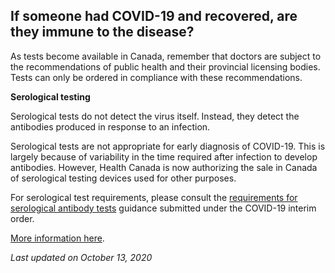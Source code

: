 ## If someone had COVID-19 and recovered, are they immune to the disease?

As tests become available in Canada, remember that doctors are subject to the recommendations of public health and their provincial licensing bodies. Tests can only be ordered in compliance with these recommendations.

**Serological testing**

Serological tests do not detect the virus itself. Instead, they detect the antibodies produced in response to an infection.

Serological tests are not appropriate for early diagnosis of COVID-19. This is largely because of variability in the time required after infection to develop antibodies. However, Health Canada is now authorizing the sale in Canada of serological testing devices used for other purposes.

For serological test requirements, please consult the [requirements for serological antibody tests](https://www.canada.ca/en/health-canada/services/drugs-health-products/medical-devices/application-information/guidance-documents/covid19-requirements-serological-antibody-tests.html) guidance submitted under the COVID-19 interim order.

[More information here](https://www.canada.ca/en/health-canada/services/drugs-health-products/medical-devices/covid-19/serological-testing.html).

_Last updated on October 13, 2020_
